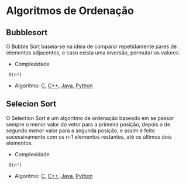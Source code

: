 # Algoritmos de Ordenação

## Bubblesort

O Bubble Sort baseia-se na ideia de comparar repetidamente pares de elementos adjacentes, e caso exista uma inversão, permutar os valores.

- Complexidade

```
 O(n²)
```

- Algoritmo: [C](https://github.com/SageScroll18144/IF672-Algoritmos/blob/main/ordena%C3%A7%C3%A3o/bubblesort.c), [C++](https://github.com/SageScroll18144/IF672-Algoritmos/blob/main/ordena%C3%A7%C3%A3o/bubblesort.cpp), [Java](https://github.com/SageScroll18144/IF672-Algoritmos/blob/main/ordena%C3%A7%C3%A3o/bubblesort.java), [Python](https://github.com/SageScroll18144/IF672-Algoritmos/blob/main/ordena%C3%A7%C3%A3o/bubblesort.py)


## Selecion Sort

O Selection Sort é um algoritmo de ordenação baseado em se passar sempre o menor valor do vetor para a primeira posição, depois o de segundo menor valor para a segunda posição, e assim é feito sucessivamente com os n-1 elementos restantes, até os últimos dois elementos.

- Complexidade

```
 O(n²)
```

- Algoritmo: [C](https://github.com/SageScroll18144/IF672-Algoritmos/blob/main/ordena%C3%A7%C3%A3o/selectionsort.c), [C++](https://github.com/SageScroll18144/IF672-Algoritmos/blob/main/ordena%C3%A7%C3%A3o/selectionsort.cpp), [Java](https://github.com/SageScroll18144/IF672-Algoritmos/blob/main/ordena%C3%A7%C3%A3o/selectionsort.java), [Python](https://github.com/SageScroll18144/IF672-Algoritmos/blob/main/ordena%C3%A7%C3%A3o/selectionsort.py)